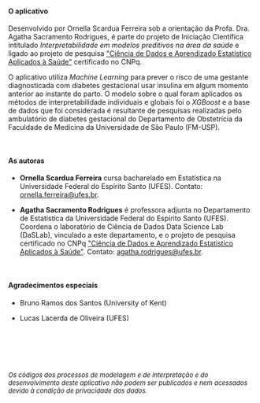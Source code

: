 #### O aplicativo

Desenvolvido por Ornella Scardua Ferreira sob a orientação da Profa. Dra. Agatha Sacramento Rodrigues, é parte do projeto de Iniciação Científica intitulado _Interpretabilidade em modelos preditivos na área da saúde_ e ligado ao projeto de pesquisa ["Ciência de Dados e Aprendizado Estatístico Aplicados à Saúde"](http://dgp.cnpq.br/dgp/espelhogrupo/2755579833615592) certificado no CNPq. 

O aplicativo utiliza _Machine Learning_ para prever o risco de uma gestante diagnosticada com diabetes gestacional usar insulina em algum momento anterior ao instante do parto. O modelo sobre o qual foram aplicados os métodos de interpretabilidade individuais e globais foi o _XGBoost_ e a base de dados que  foi considerada é resultante de pesquisas realizadas pelo ambulatório de diabetes gestacional do Departamento de Obstetrícia da Faculdade de Medicina da Universidade de São Paulo (FM-USP).

<br>

#### As autoras

- **Ornella Scardua Ferreira** cursa bacharelado em Estatística na Universidade Federal do Espírito Santo (UFES). Contato: ornella.ferreira@ufes.br.

- **Agatha Sacramento Rodrigues** é professora adjunta no Departamento de Estatística da Universidade Federal do Espírito Santo (UFES). Coordena o laboratório de Ciência de Dados Data Science Lab (DaSLab), vinculado a este departamento, e o projeto de pesquisa certificado no CNPq ["Ciência de Dados e Aprendizado Estatístico Aplicados à Saúde"](http://dgp.cnpq.br/dgp/espelhogrupo/2755579833615592). Contato: agatha.rodrigues@ufes.br.

<br>

#### Agradecimentos especiais

- Bruno Ramos dos Santos (University of Kent)

- Lucas Lacerda de Oliveira (UFES)

<br><br><br><br><br>
<font size="-1">_Os códigos dos processos de modelagem e de interpretação e do desenvolvimento deste aplicativo não podem ser publicados e nem acessados devido à condição de privacidade dos dados._</font>